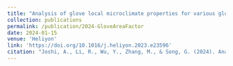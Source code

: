 ```yaml
---
title: "Analysis of glove local microclimate properties for various glove types and fits using 3D scanning method"
collection: publications
permalink: /publication/2024-GloveAreaFactor
date: 2024-01-15
venue: 'Heliyon'
link: 'https://doi.org/10.1016/j.heliyon.2023.e23596'
citation: "Joshi, A., Li, R., Wu, Y., Zhang, M., & Song, G. (2024). Analysis of glove local microclimate properties for various glove types and fits using 3D scanning method. Heliyon, 10(1)."
---
```

